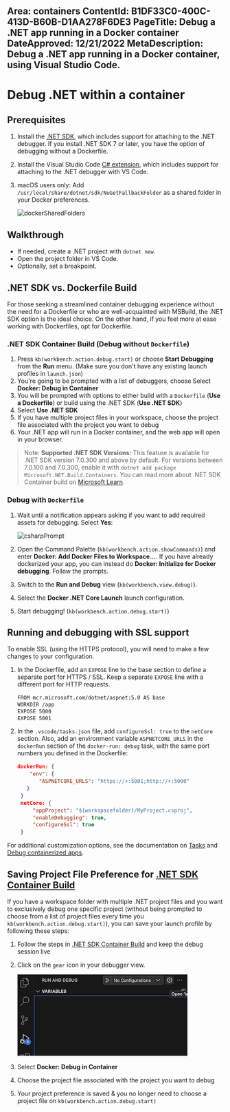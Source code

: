 Area: containers
ContentId: B1DF33C0-400C-413D-B60B-D1AA278F6DE3
PageTitle: Debug a .NET app running in a Docker container
DateApproved: 12/21/2022
MetaDescription: Debug a .NET app running in a Docker container, using Visual Studio Code.
---
# Debug .NET within a container

## Prerequisites

1. Install the [.NET SDK](https://www.microsoft.com/net/download), which includes support for attaching to the .NET debugger. If you install .NET SDK 7 or later, you have the option of debugging without a Dockerfile.

1. Install the Visual Studio Code [C# extension](https://marketplace.visualstudio.com/items?itemName=ms-dotnettools.csharp), which includes support for attaching to the .NET debugger with VS Code.

1. macOS users only: Add `/usr/local/share/dotnet/sdk/NuGetFallbackFolder` as a shared folder in your Docker preferences.

    ![dockerSharedFolders](images/debug/mac-folders.png)

## Walkthrough

- If needed, create a .NET project with `dotnet new`.
- Open the project folder in VS Code.
- Optionally, set a breakpoint.

## .NET SDK vs. Dockerfile Build

For those seeking a streamlined container debugging experience without the need for a Dockerfile or who are well-acquainted with MSBuild, the .NET SDK option is the ideal choice. On the other hand, if you feel more at ease working with Dockerfiles, opt for Dockerfile.

### .NET SDK Container Build (Debug without `Dockerfile`)

1. Press `kb(workbench.action.debug.start)` or choose **Start Debugging** from the **Run** menu. (Make sure you don't have any existing launch profiles in `launch.json`)
1. You're going to be prompted with a list of debuggers, choose Select **Docker: Debug in Container**
1. You will be prompted with options to either build with a `Dockerfile` (**Use a Dockerfile**) or build using the .NET SDK (**Use .NET SDK**)
1. Select **Use .NET SDK**
1. If you have multiple project files in your workspace, choose the project file associated with the project you want to debug
1. Your .NET app will run in a Docker container, and the web app will open in your browser.

> Note: **Supported .NET SDK Versions:** This feature is available for .NET SDK version 7.0.300 and above by default. For versions between 7.0.100 and 7.0.300, enable it with `dotnet add package Microsoft.NET.Build.Containers`. You can read more about .NET SDK Container build on [Microsoft Learn](https://learn.microsoft.com/en-us/dotnet/core/docker/publish-as-container).


### Debug with `Dockerfile`

1. Wait until a notification appears asking if you want to add required assets for debugging. Select **Yes**:

   ![csharpPrompt](images/debug/csharp-prompt.png)

1. Open the Command Palette (`kb(workbench.action.showCommands)`) and enter **Docker: Add Docker Files to Workspace...**. If you have already dockerized your app, you can instead do **Docker: Initialize for Docker debugging**. Follow the prompts.
1. Switch to the **Run and Debug** view (`kb(workbench.view.debug)`).
1. Select the **Docker .NET Core Launch** launch configuration.
1. Start debugging! (`kb(workbench.action.debug.start)`)

## Running and debugging with SSL support

To enable SSL (using the HTTPS protocol), you will need to make a few changes to your configuration.

1. In the Dockerfile, add an `EXPOSE` line to the base section to define a separate port for HTTPS / SSL. Keep a separate `EXPOSE` line with a different port for HTTP requests.

   ```docker
   FROM mcr.microsoft.com/dotnet/aspnet:5.0 AS base
   WORKDIR /app
   EXPOSE 5000
   EXPOSE 5001
   ```

1. In the `.vscode/tasks.json` file, add `configureSsl: true` to the `netCore` section. Also, add an environment variable `ASPNETCORE_URLS` in the `dockerRun` section of the `docker-run: debug` task, with the same port numbers you defined in the Dockerfile:

   ```json
   dockerRun: {
       "env": {
          "ASPNETCORE_URLS": "https://+:5001;http://+:5000"
      }
    }
    netCore: {
        "appProject": "${workspacefolder}/MyProject.csproj",
        "enableDebugging": true,
        "configureSsl": true
    }
   ```

For additional customization options, see the documentation on [Tasks](/docs/containers/reference.md) and [Debug containerized apps](/docs/containers/debug-common.md).

## Saving Project File Preference for [.NET SDK Container Build](https://learn.microsoft.com/en-us/dotnet/core/docker/publish-as-container)

If you have a workspace folder with multiple .NET project files and you want to exclusively debug one specific project (without being prompted to choose from a list of project files every time you `kb(workbench.action.debug.start)`), you can save your launch profile by following these steps:

1. Follow the steps in [.NET SDK Container Build](#net-sdk-container-build-debug-without-dockerfile) and keep the debug session live
1. Click on the `gear` icon in your debugger view.

   ![dockerSharedFolders](images/debug/debugger-scaffolding.png)

1. Select **Docker: Debug in Container**
1. Choose the project file associated with the project you want to debug
1. Your project preference is saved & you no longer need to choose a project file on `kb(workbench.action.debug.start)`